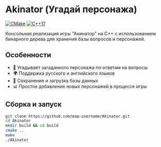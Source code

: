 # Akinator (Угадай персонажа)

[![CMake](https://img.shields.io/badge/CMake-3.10+-blue.svg)](https://cmake.org/)
[![C++17](https://img.shields.io/badge/C++-17-blue.svg)](https://en.cppreference.com/w/cpp/17)

Консольная реализация игры "Акинатор" на C++ с использованием бинарного дерева для хранения базы вопросов и персонажей.

## Особенности
- 🧠 Угадывает загаданного персонажа по ответам на вопросы
- 🌍 Поддержка русского и английского языков
- 💾 Сохранение и загрузка базы данных
- 📊 Простое добавление новых персонажей в процессе игры

## Сборка и запуск
```bash
git clone https://github.com/ваш-username/Akinator.git
cd Akinator
mkdir build && cd build
cmake ..
make
./Akinator